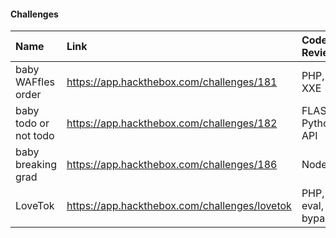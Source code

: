 #### Challenges 

| Name | Link | Code Review |
| :-- | :-- | :-- |
| baby WAFfles order | https://app.hackthebox.com/challenges/181 | PHP, XXE |
| baby todo or not todo | https://app.hackthebox.com/challenges/182 | FLASK, Python, API |
| baby breaking grad | https://app.hackthebox.com/challenges/186 | Node.js |
| LoveTok | https://app.hackthebox.com/challenges/lovetok | PHP, eval, bypass |